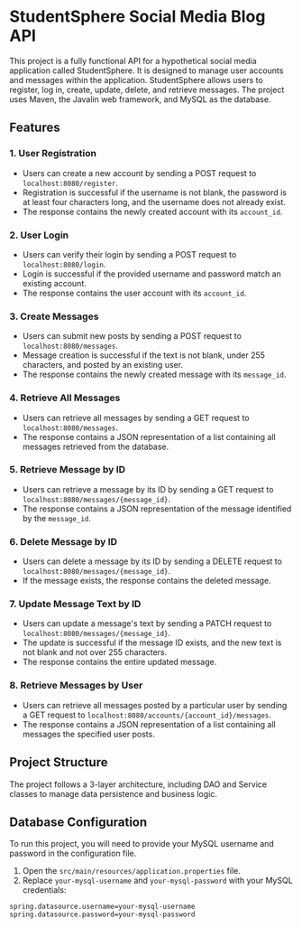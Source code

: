 # StudentSphere Social Media Blog API

This project is a fully functional API for a hypothetical social media application called StudentSphere. It is designed to manage user accounts and messages within the application. StudentSphere allows users to register, log in, create, update, delete, and retrieve messages. The project uses Maven, the Javalin web framework, and MySQL as the database.

## Features

### 1. User Registration

- Users can create a new account by sending a POST request to `localhost:8080/register`.
- Registration is successful if the username is not blank, the password is at least four characters long, and the username does not already exist.
- The response contains the newly created account with its `account_id`.

### 2. User Login

- Users can verify their login by sending a POST request to `localhost:8080/login`.
- Login is successful if the provided username and password match an existing account.
- The response contains the user account with its `account_id`.

### 3. Create Messages

- Users can submit new posts by sending a POST request to `localhost:8080/messages`.
- Message creation is successful if the text is not blank, under 255 characters, and posted by an existing user.
- The response contains the newly created message with its `message_id`.

### 4. Retrieve All Messages

- Users can retrieve all messages by sending a GET request to `localhost:8080/messages`.
- The response contains a JSON representation of a list containing all messages retrieved from the database.

### 5. Retrieve Message by ID

- Users can retrieve a message by its ID by sending a GET request to `localhost:8080/messages/{message_id}`.
- The response contains a JSON representation of the message identified by the `message_id`.

### 6. Delete Message by ID

- Users can delete a message by its ID by sending a DELETE request to `localhost:8080/messages/{message_id}`.
- If the message exists, the response contains the deleted message.

### 7. Update Message Text by ID

- Users can update a message's text by sending a PATCH request to `localhost:8080/messages/{message_id}`.
- The update is successful if the message ID exists, and the new text is not blank and not over 255 characters.
- The response contains the entire updated message.

### 8. Retrieve Messages by User

- Users can retrieve all messages posted by a particular user by sending a GET request to `localhost:8080/accounts/{account_id}/messages`.
- The response contains a JSON representation of a list containing all messages the specified user posts.

## Project Structure

The project follows a 3-layer architecture, including DAO and Service classes to manage data persistence and business logic.

## Database Configuration

To run this project, you will need to provide your MySQL username and password in the configuration file.

1. Open the `src/main/resources/application.properties` file.
2. Replace `your-mysql-username` and `your-mysql-password` with your MySQL credentials:

```properties
spring.datasource.username=your-mysql-username
spring.datasource.password=your-mysql-password



```

